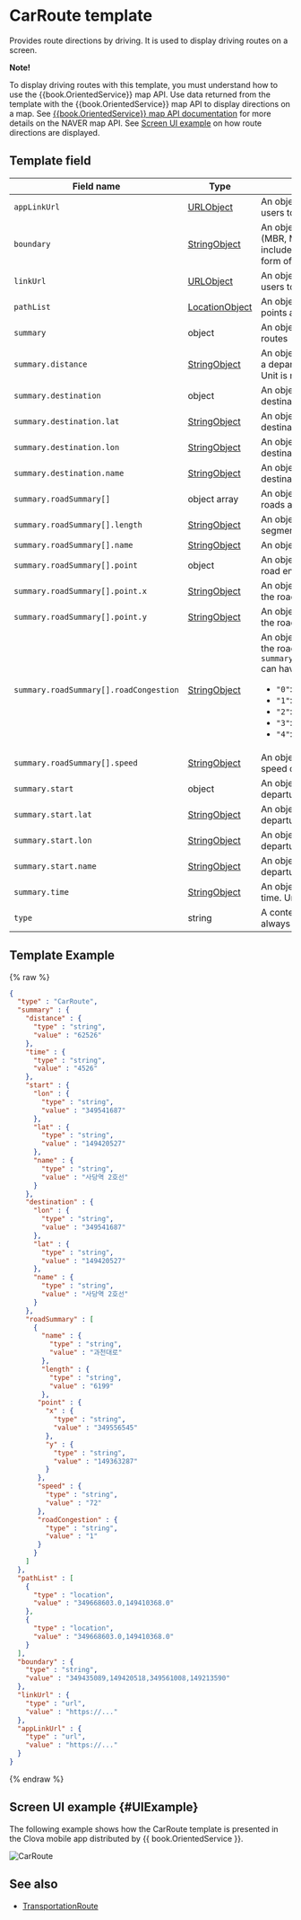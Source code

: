 # CarRoute template
Provides route directions by driving. It is used to display driving routes on a screen.

<div class="note">
<p><strong>Note!</strong></p>
<p>To display driving routes with this template, you must understand how to use the {{book.OrientedService}} map API. Use data returned from the template with the {{book.OrientedService}} map API to display directions on a map. See <a href="https://navermaps.github.io/maps.js/docs/">{{book.OrientedService}} map API documentation</a> for more details on the NAVER map API. See <a href="#UIExample">Screen UI example</a> on how route directions are displayed.</p>
</div>

## Template field

| Field name       | Type    | Field description                     | Required |
|---------------|---------|-----------------------------|---------|
| `appLinkUrl`                           | [URLObject](/CIC/References/ContentTemplates/Shared_Objects.md#URLObject)       | An object containing a URL which directs users to a map app  | Yes |
| `boundary`                             | [StringObject](/CIC/References/ContentTemplates/Shared_Objects.md#StringObject) | An object representing a rectangular area (MBR, Minimum Bounding Rectangle) that includes all of interpolated points, in the form of "left,top,right,bottom" string | Yes |
| `linkUrl`                              | [URLObject](/CIC/References/ContentTemplates/Shared_Objects.md#URLObject)       | An object containing a URL which directs users to a web map   | Yes |
| `pathList`                             | [LocationObject](/CIC/References/ContentTemplates/Shared_Objects.md#LocationObject) | An object array containing road segment points along the route | Yes |
| `summary`                              | object | An object containing summary of driving routes | Yes |
| `summary.distance`                     | [StringObject](/CIC/References/ContentTemplates/Shared_Objects.md#StringObject) | An object containing a travel distance from a departure point to a destination point. Unit is meter. | Yes |
| `summary.destination`                  | object | An object containing details of the destination point | Yes |
| `summary.destination.lat`              | [StringObject](/CIC/References/ContentTemplates/Shared_Objects.md#StringObject) | An object containing the latitude of the destination point | Yes |
| `summary.destination.lon`              | [StringObject](/CIC/References/ContentTemplates/Shared_Objects.md#StringObject) | An object containing the longitude of the destination point | Yes |
| `summary.destination.name`             | [StringObject](/CIC/References/ContentTemplates/Shared_Objects.md#StringObject) | An object containing the name of the destination point | Yes |
| `summary.roadSummary[]`                | object array | An object array containing summary of roads along the route | Yes |
| `summary.roadSummary[].length`         | [StringObject](/CIC/References/ContentTemplates/Shared_Objects.md#StringObject) | An object containing the length of the road segment. Unit is meter. | Yes |
| `summary.roadSummary[].name`           | [StringObject](/CIC/References/ContentTemplates/Shared_Objects.md#StringObject) | An object containing the name of the road | Yes |
| `summary.roadSummary[].point`          | object | An object containing coordinates of the road entry point | Yes |
| `summary.roadSummary[].point.x`        | [StringObject](/CIC/References/ContentTemplates/Shared_Objects.md#StringObject) | An object containing the X coordinate of the road entry point on the NAVER map | Yes |
| `summary.roadSummary[].point.y`        | [StringObject](/CIC/References/ContentTemplates/Shared_Objects.md#StringObject) | An object containing the Y coordinate of the road entry point on the NAVER map | Yes |
| `summary.roadSummary[].roadCongestion` | [StringObject](/CIC/References/ContentTemplates/Shared_Objects.md#StringObject) | An object containing traffic conditions on the road. `summary.roadSummary.roadCongestion.value` can have the following values. <ul><li><code>"0"</code>: Data was not received</li><li><code>"1"</code>: Smooth</li><li><code>"2"</code>: Slow</li><li><code>"3"</code>: Stagnant</li><li><code>"4"</code>: Stopped</li></ul> | Yes |
| `summary.roadSummary[].speed`          | [StringObject](/CIC/References/ContentTemplates/Shared_Objects.md#StringObject) | An object containing an average driving speed of the road segment | Yes |
| `summary.start`                        | object | An object containing details of the departure point | Yes |
| `summary.start.lat`                    | [StringObject](/CIC/References/ContentTemplates/Shared_Objects.md#StringObject) | An object containing the latitude of the departure point | Yes |
| `summary.start.lon`                    | [StringObject](/CIC/References/ContentTemplates/Shared_Objects.md#StringObject) | An object containing the longitude of the departure point | Yes |
| `summary.start.name`                   | [StringObject](/CIC/References/ContentTemplates/Shared_Objects.md#StringObject) | An object containing the name of the departure point | Yes |
| `summary.time`                         | [StringObject](/CIC/References/ContentTemplates/Shared_Objects.md#StringObject) | An object containing the estimated travel time. Unit is minute. | Yes |
| `type`                                 | string | A content template delimiter. The value is always `"CarRoute"`. | Yes |

## Template Example

{% raw %}
```json
{
  "type" : "CarRoute",
  "summary" : {
    "distance" : {
      "type" : "string",
      "value" : "62526"
    },
    "time" : {
      "type" : "string",
      "value" : "4526"
    },
    "start" : {
      "lon" : {
        "type" : "string",
        "value" : "349541687"
      },
      "lat" : {
        "type" : "string",
        "value" : "149420527"
      },
      "name" : {
        "type" : "string",
        "value" : "사당역 2호선"
      }
    },
    "destination" : {
      "lon" : {
        "type" : "string",
        "value" : "349541687"
      },
      "lat" : {
        "type" : "string",
        "value" : "149420527"
      },
      "name" : {
        "type" : "string",
        "value" : "사당역 2호선"
      }
    },
    "roadSummary" : [
      {
        "name" : {
          "type" : "string",
          "value" : "과천대로"
        },
        "length" : {
          "type" : "string",
          "value" : "6199"
        },
       "point" : {
         "x" : {
           "type" : "string",
           "value" : "349556545"
         },
         "y" : {
           "type" : "string",
           "value" : "149363287"
         }
       },
       "speed" : {
         "type" : "string",
         "value" : "72"
       },
       "roadCongestion" : {
         "type" : "string",
         "value" : "1"
       }
      }
    ]
  },
  "pathList" : [
    {
      "type" : "location",
      "value" : "349668603.0,149410368.0"
    },
    {
      "type" : "location",
      "value" : "349668603.0,149410368.0"
    }
  ],
  "boundary" : {
    "type" : "string",
    "value" : "349435089,149420518,349561008,149213590"
  },
  "linkUrl" : {
    "type" : "url",
    "value" : "https://..."
  },
  "appLinkUrl" : {
    "type" : "url",
    "value" : "https://..."
  }
}
```
{% endraw %}

## Screen UI example {#UIExample}
The following example shows how the CarRoute template is presented in the Clova mobile app distributed by {{ book.OrientedService }}.

![CarRoute](/CIC/Resources/Images/Content-Template-CarRoute.png)

## See also
* [TransportationRoute](/CIC/References/ContentTemplates/TransportationRoute.md)